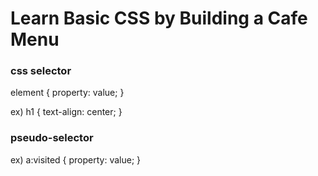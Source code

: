 # Learn Basic CSS by Building a Cafe Menu

### css selector

element {
    property: value;
}

ex)
h1 {
    text-align: center;
}

### pseudo-selector

ex)
a:visited {
    property: value;
}
